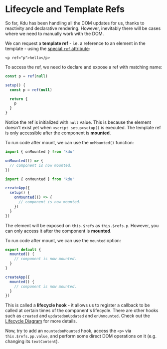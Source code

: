 # Lifecycle and Template Refs

So far, Kdu has been handling all the DOM updates for us, thanks to reactivity and declarative rendering. However, inevitably there will be cases where we need to manually work with the DOM.

We can request a **template ref** - i.e. a reference to an element in the template - using the <a target="_blank" href="/api/built-in-special-attributes.html#ref">special `ref` attribute</a>:

```kdu-html
<p ref="p">hello</p>
```

<div class="composition-api">

To access the ref, we need to declare<span class="html"> and expose</span> a ref with matching name:

<div class="sfc">

```js
const p = ref(null)
```

</div>
<div class="html">

```js
setup() {
  const p = ref(null)

  return {
    p
  }
}
```

</div>

Notice the ref is initialized with `null` value. This is because the element doesn't exist yet when <span class="sfc">`<script setup>`</span><span class="html">`setup()`</span> is executed. The template ref is only accessible after the component is **mounted**.

To run code after mount, we can use the `onMounted()` function:

<div class="sfc">

```js
import { onMounted } from 'kdu'

onMounted(() => {
  // component is now mounted.
})
```

</div>
<div class="html">

```js
import { onMounted } from 'kdu'

createApp({
  setup() {
    onMounted(() => {
      // component is now mounted.
    })
  }
})
```

</div>
</div>

<div class="options-api">

The element will be exposed on `this.$refs` as `this.$refs.p`. However, you can only access it after the component is **mounted**.

To run code after mount, we can use the `mounted` option:

<div class="sfc">

```js
export default {
  mounted() {
    // component is now mounted.
  }
}
```

</div>
<div class="html">

```js
createApp({
  mounted() {
    // component is now mounted.
  }
})
```

</div>
</div>

This is called a **lifecycle hook** - it allows us to register a callback to be called at certain times of the component's lifecycle. There are other hooks such as <span class="options-api">`created` and `updated`</span><span class="composition-api">`onUpdated` and `onUnmounted`</span>. Check out the <a target="_blank" href="/guide/essentials/lifecycle.html#lifecycle-diagram">Lifecycle Diagram</a> for more details.

Now, try to add an <span class="options-api">`mounted`</span><span class="composition-api">`onMounted`</span> hook, access the `<p>` via <span class="options-api">`this.$refs.p`</span><span class="composition-api">`p.value`</span>, and perform some direct DOM operations on it (e.g. changing its `textContent`).
